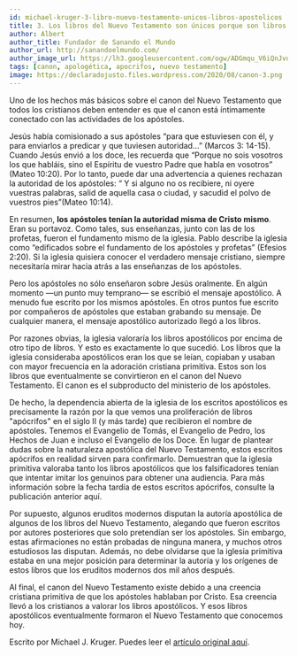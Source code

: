 ```yaml
---
id: michael-kruger-3-libro-nuevo-testamento-unicos-libros-apostolicos
title: 3. Los libros del Nuevo Testamento son únicos porque son libros apostólicos
author: Albert
author_title: Fundador de Sanando el Mundo
author_url: http://sanandoelmundo.com/
author_image_url: https://lh3.googleusercontent.com/ogw/ADGmqu_V6iQnJvuIOUFQJ8ebZQW6vvBd8lk0fipmF92Z
tags: [canon, apologética, apocrifos, nuevo testamento]
image: https://declaradojusto.files.wordpress.com/2020/08/canon-3.png
---
```


Uno de los hechos más básicos sobre el canon del Nuevo Testamento que todos los cristianos deben entender es que el canon está íntimamente conectado con las actividades de los apóstoles.

Jesús había comisionado a sus apóstoles “para que estuviesen con él, y para enviarlos a predicar y que tuviesen autoridad...” (Marcos 3: 14-15). Cuando Jesús envió a los doce, les recuerda que “Porque no sois vosotros los que habláis, sino el Espíritu de vuestro Padre que habla en vosotros” (Mateo 10:20). Por lo tanto, puede dar una advertencia a quienes rechazan la autoridad de los apóstoles: “ Y si alguno no os recibiere, ni oyere vuestras palabras, salid de aquella casa o ciudad, y sacudid el polvo de vuestros pies”(Mateo 10:14).

<!--truncate-->

En resumen, **los apóstoles tenían la autoridad misma de Cristo mismo**. Eran su portavoz. Como tales, sus enseñanzas, junto con las de los profetas, fueron el fundamento mismo de la iglesia. Pablo describe la iglesia como “edificados sobre el fundamento de los apóstoles y profetas” (Efesios 2:20). Si la iglesia quisiera conocer el verdadero mensaje cristiano, siempre necesitaría mirar hacia atrás a las enseñanzas de los apóstoles.

Pero los apóstoles no sólo enseñaron sobre Jesús oralmente. En algún momento —un punto muy temprano— se escribió el mensaje apostólico. A menudo fue escrito por los mismos apóstoles. En otros puntos fue escrito por compañeros de apóstoles que estaban grabando su mensaje. De cualquier manera, el mensaje apostólico autorizado llegó a los libros.

Por razones obvias, la iglesia valoraría los libros apostólicos por encima de otro tipo de libros. Y esto es exactamente lo que sucedió. Los libros que la iglesia consideraba apostólicos eran los que se leían, copiaban y usaban con mayor frecuencia en la adoración cristiana primitiva. Estos son los libros que eventualmente se convirtieron en el canon del Nuevo Testamento. El canon es el subproducto del ministerio de los apóstoles.

De hecho, la dependencia abierta de la iglesia de los escritos apostólicos es precisamente la razón por la que vemos una proliferación de libros "apócrifos" en el siglo II (y más tarde) que recibieron el nombre de apóstoles. Tenemos el Evangelio de Tomás, el Evangelio de Pedro, los Hechos de Juan e incluso el Evangelio de los Doce. En lugar de plantear dudas sobre la naturaleza apostólica del Nuevo Testamento, estos escritos apócrifos en realidad sirven para confirmarlo. Demuestran que la iglesia primitiva valoraba tanto los libros apostólicos que los falsificadores tenían que intentar imitar los genuinos para obtener una audiencia. Para más información sobre la fecha tardía de estos escritos apócrifos, consulte la publicación anterior aquí.

Por supuesto, algunos eruditos modernos disputan la autoría apostólica de algunos de los libros del Nuevo Testamento, alegando que fueron escritos por autores posteriores que solo pretendían ser los apóstoles. Sin embargo, estas afirmaciones no están probadas de ninguna manera, y muchos otros estudiosos las disputan. Además, no debe olvidarse que la iglesia primitiva estaba en una mejor posición para determinar la autoría y los orígenes de estos libros que los eruditos modernos dos mil años después.

Al final, el canon del Nuevo Testamento existe debido a una creencia cristiana primitiva de que los apóstoles hablaban por Cristo. Esa creencia llevó a los cristianos a valorar los libros apostólicos. Y esos libros apostólicos eventualmente formaron el Nuevo Testamento que conocemos hoy.

<div class="alert alert--secondary" role="info">
  Escrito por Michael J. Kruger. Puedes leer el <a href="http://wp.me/p2dVaB-ep">artículo original aquí</a>.
</div> 
